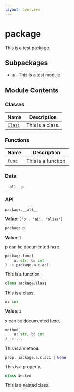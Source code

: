 ```yaml
---
layout: overview
---
```


# package

This is a test package.

## Subpackages

- **[`a`](package_a)** - This is a test module.

## Module Contents

### Classes

| Name | Description |
|------|-------------|
| [`Class`](#packageclass) | This is a class. |

### Functions

| Name | Description |
|------|-------------|
| [`func`](#packagefunc) | This is a function. |

### Data

`__all__`
`p`

### API

```python
package.__all__
```

**Value**: `['p', 'a1', 'alias']`


```python
package.p
```

**Value**: `1`

p can be documented here.


```python
package.func(
    a: str, b: int
) -> package.a.c.ac1
```

This is a function.


```python
class package.Class
```

This is a class.

```python
x: int
```

**Value**: `1`

x can be documented here.


```python
method(
    a: str, b: int
) -> ...
```

This is a method.


```python
prop: package.a.c.ac1 | None
```

This is a property.


```python
class Nested
```

This is a nested class.
